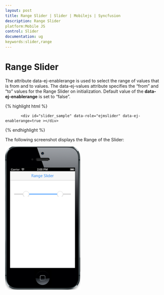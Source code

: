 ```yaml
---
layout: post
title: Range Slider | Slider | Mobilejs | Syncfusion
description: Range Slider
platform:Mobile JS
control: Slider
documentation: ug
keywords:slider,range
---
```


#  Range Slider

 The attribute data-ej-enablerange is used to select the range of values that is from and to values. The data-ej-values attribute specifies the “from” and “to” values for the Range Slider on initialization. Default value of the **data-ej-enablerange** is set to “false”.

{% highlight html %}

           <div id="slider_sample" data-role="ejmslider" data-ej-enablerange=true ></div>    

{% endhighlight %}


The following screenshot displays the Range of the Slider:

![](Range-Slider_images/Rangeslider_img1.png) 

